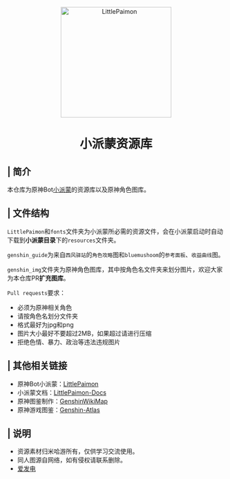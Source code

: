 <p align="center" >
  <a href="https://github.com/CMHopeSunshine/LittlePaimon"><img src="https://s1.ax1x.com/2023/02/05/pS62DJK.png" width="256" height="256" alt="LittlePaimon"></a>
</p>
<h1 align="center">小派蒙资源库</h1>

## | 简介
本仓库为原神Bot[小派蒙](https://github.com/CMHopeSunshine/LittlePaimon)的资源库以及原神角色图库。

## | 文件结构
`LittlePaimon`和`fonts`文件夹为小派蒙所必需的资源文件，会在小派蒙启动时自动下载到**小派蒙目录**下的`resources`文件夹。

`genshin_guide`为来自`西风驿站`的`角色攻略`图和`bluemushoom`的`参考面板`、`收益曲线`图。

`genshin_img`文件夹为原神角色图库，其中按角色名文件夹来划分图片，欢迎大家为本仓库PR**扩充图库**。

`Pull requests`要求：
- 必须为原神相关角色
- 请按角色名划分文件夹
- 格式最好为jpg和png
- 图片大小最好不要超过2MB，如果超过请进行压缩
- 拒绝色情、暴力、政治等违法违规图片


## | 其他相关链接
- 原神Bot小派蒙：[LittlePaimon](https://github.com/CMHopeSunshine/LittlePaimon)
- 小派蒙文档：[LittlePaimon-Docs](https://docs.paimon.cherishmoon.fun/)
- 原神图鉴制作：[GenshinWikiMap](https://github.com/CMHopeSunshine/GenshinWikiMap)
- 原神游戏图鉴：[Genshin-Atlas](https://github.com/Nwflower/genshin-atlas)


## | 说明
- 资源素材归米哈游所有，仅供学习交流使用。
- 同人图源自网络，如有侵权请联系删除。
- [爱发电](https://afdian.net/a/cherishmoon)

